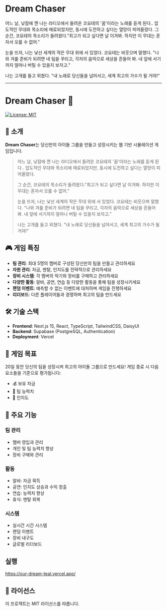 # Dream Chaser


어느 날, 낮잠에 깬 나는 라디오에서 들려온 코요테의 '꿈'이라는 노래를 듣게 된다.. 압도적인 무대와 목소리에 매료되었지만, 동시에 도전하고 싶다는 열망이 피어올랐다.
그 순간, 코요테의 목소리가 들려왔다."최고가 되고 싶다면 날 이겨봐. 하지만 이 무대는 혼자서 오를 수 없어."

눈을 뜨자, 나는 낯선 세계의 작은 무대 위에 서 있었다. 코요테는 비웃으며 말했다. "나와 겨룰 준비가 되려면 네 팀을 꾸리고, 각자의 음악으로 세상을 흔들어 봐. 내 앞에 서기까지 얼마나 버틸 수 있을지 보자고."

나는 고개를 들고 외쳤다. "내 노래로 당신들을 넘어서고, 세계 최고의 가수가 될 거야!"




---




# Dream Chaser 🎤

[![License: MIT](https://img.shields.io/badge/License-MIT-yellow.svg)](https://opensource.org/licenses/MIT)

## 🌟 소개

**Dream Chaser**는 당신만의 아이돌 그룹을 만들고 성장시키는 웹 기반 시뮬레이션 게임입니다.

> 어느 날, 낮잠에 깬 나는 라디오에서 들려온 코요테의 '꿈'이라는 노래를 듣게 된다.. 압도적인 무대와 목소리에 매료되었지만, 동시에 도전하고 싶다는 열망이 피어올랐다.
> 
> 그 순간, 코요테의 목소리가 들려왔다."최고가 되고 싶다면 날 이겨봐. 하지만 이 무대는 혼자서 오를 수 없어."
> 
> 눈을 뜨자, 나는 낯선 세계의 작은 무대 위에 서 있었다. 코요테는 비웃으며 말했다. "나와 겨룰 준비가 되려면 네 팀을 꾸리고, 각자의 음악으로 세상을 흔들어 봐. 내 앞에 서기까지 얼마나 버틸 수 있을지 보자고."
> 
> 나는 고개를 들고 외쳤다. "내 노래로 당신들을 넘어서고, 세계 최고의 가수가 될 거야!"

## 🎮 게임 특징

- **팀 관리**: 최대 5명의 멤버로 구성된 당신만의 팀을 만들고 관리하세요
- **자원 관리**: 자금, 멘탈, 인지도를 전략적으로 관리하세요
- **장비 시스템**: 각 멤버의 악기와 장비를 구매하고 관리하세요
- **다양한 활동**: 알바, 공연, 연습 등 다양한 활동을 통해 팀을 성장시키세요
- **랜덤 이벤트**: 예측할 수 없는 이벤트에 대처하며 게임을 진행하세요
- **리더보드**: 다른 플레이어들과 경쟁하며 최고의 팀을 만드세요

## 🛠 기술 스택

- **Frontend**: Next.js 15, React, TypeScript, TailwindCSS, DaisyUI
- **Backend**: Supabase (PostgreSQL, Authentication)
- **Deployment**: Vercel

## 🎯 게임 목표

20일 동안 당신의 팀을 성장시켜 최고의 아이돌 그룹으로 만드세요! 게임 종료 시 다음 요소들을 기준으로 평가됩니다:

- 💰 보유 자금
- 💪 팀 능력치
- 🌟 인지도

## 🚀 주요 기능

### 팀 관리
- 멤버 영입과 관리
- 개인 및 팀 능력치 향상
- 장비 구매와 관리

### 활동
- 알바: 자금 획득
- 공연: 인지도 상승과 수익 창출
- 연습: 능력치 향상
- 휴식: 멘탈 회복

### 시스템
- 실시간 시간 시스템
- 랜덤 이벤트
- 장비 내구도
- 글로벌 리더보드

## 실행
https://our-dream-teal.vercel.app/

## 📝 라이선스

이 프로젝트는 MIT 라이선스를 따릅니다.

